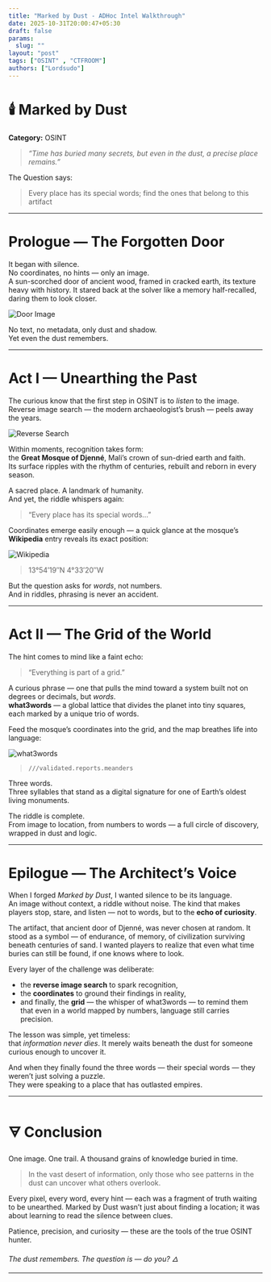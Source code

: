 ```yaml
---
title: "Marked by Dust - ADHoc Intel Walkthrough"
date: 2025-10-31T20:00:47+05:30
draft: false
params:
  slug: ""
layout: "post"
tags: ["OSINT" , "CTFROOM"]
authors: ["Lordsudo"]
---
```


# 🕯️ Marked by Dust
**Category:** OSINT  

> *“Time has buried many secrets, but even in the dust, a precise place remains.”*

The Question says:
> Every place has its special words; find the ones that belong to this artifact

---

# Prologue — The Forgotten Door

It began with silence.  
No coordinates, no hints — only an image.  
A sun-scorched door of ancient wood, framed in cracked earth, its texture heavy with history. It stared back at the solver like a memory half-recalled, daring them to look closer.

![Door Image](https://gist.github.com/user-attachments/assets/cef64f76-855c-44e4-9b5a-415db4b16047)

No text, no metadata, only dust and shadow.  
Yet even the dust remembers.  

---

# **Act I — Unearthing the Past**

The curious know that the first step in OSINT is to *listen* to the image.  
Reverse image search — the modern archaeologist’s brush — peels away the years.  

![Reverse Search](https://gist.github.com/user-attachments/assets/6b3aba76-e998-439d-9681-accbf29eae4c)

Within moments, recognition takes form:  
the **Great Mosque of Djenné**, Mali’s crown of sun-dried earth and faith.  
Its surface ripples with the rhythm of centuries, rebuilt and reborn in every season.  

A sacred place. A landmark of humanity.  
And yet, the riddle whispers again:  
> “Every place has its special words…”  


Coordinates emerge easily enough — a quick glance at the mosque’s **Wikipedia** entry reveals its exact position:  

![Wikipedia](https://gist.github.com/user-attachments/assets/ec96cbd6-b4a4-4dbe-81b9-02a5b6bbfb14)

> 13°54′19″N 4°33′20″W

But the question asks for *words*, not numbers.  
And in riddles, phrasing is never an accident.

---

# **Act II — The Grid of the World**

The hint comes to mind like a faint echo:  
> “Everything is part of a grid.”  

A curious phrase — one that pulls the mind toward a system built not on degrees or decimals, but *words*.  
**what3words** — a global lattice that divides the planet into tiny squares, each marked by a unique trio of words.  


Feed the mosque’s coordinates into the grid, and the map breathes life into language:  

![what3words](https://gist.github.com/user-attachments/assets/3370c139-97dd-4385-809f-a5ab15484359)


> `///validated.reports.meanders`  

Three words.  
Three syllables that stand as a digital signature for one of Earth’s oldest living monuments.  

The riddle is complete.  
From image to location, from numbers to words — a full circle of discovery, wrapped in dust and logic.

---

# Epilogue — The Architect’s Voice

When I forged *Marked by Dust*, I wanted silence to be its language.  
An image without context, a riddle without noise. The kind that makes players stop, stare, and listen — not to words, but to the **echo of curiosity**.  

The artifact, that ancient door of Djenné, was never chosen at random. It stood as a symbol — of endurance, of memory, of civilization surviving beneath centuries of sand. I wanted players to realize that even what time buries can still be found, if one knows where to look.  

Every layer of the challenge was deliberate:  
- the **reverse image search** to spark recognition,  
- the **coordinates** to ground their findings in reality,  
- and finally, the **grid** — the whisper of what3words — to remind them that even in a world mapped by numbers, language still carries precision.  

The lesson was simple, yet timeless:  
that *information never dies*. It merely waits beneath the dust for someone curious enough to uncover it.  

And when they finally found the three words — their special words — they weren’t just solving a puzzle.  
They were speaking to a place that has outlasted empires.

---

# 🜃 Conclusion

One image. One trail. A thousand grains of knowledge buried in time.

> In the vast desert of information, only those who see patterns in the dust can uncover what others overlook.

Every pixel, every word, every hint — each was a fragment of truth waiting to be unearthed. Marked by Dust wasn’t just about finding a location; it was about learning to read the silence between clues.

Patience, precision, and curiosity — these are the tools of the true OSINT hunter.

*The dust remembers. The question is — do you? 🜂*

---


